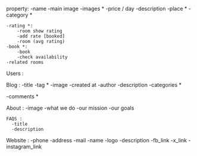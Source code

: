 property:
    -name
    -main image
    -images *
    -price / day
    -description
    -place *
    -category *

    -rating *:
        -room show rating 
        -add rate [booked]
        -room (avg rating)
    -book *:
        -book
        -check availability 
    -related rooms

Users :

Blog :
  -title
  -tag *
  -image
  -created at
  -author
  -description
  -categories *

  -comments *

About :
    -image
    -what we do
    -our mission
    -our goals

    FAQS :
      -title
      -description

Website :
    -phone
    -address
    -mail
    -name
    -logo
    -description
    -fb_link
    -x_link
    -instagram_link